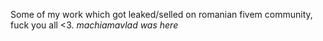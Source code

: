 Some of my work which got leaked/selled on romanian fivem community, fuck you all <3.
*machiamavlad was here*